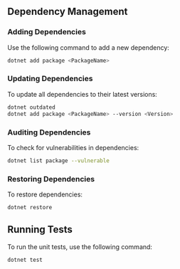 ## Dependency Management

### Adding Dependencies
Use the following command to add a new dependency:
```bash
dotnet add package <PackageName>
```

### Updating Dependencies
To update all dependencies to their latest versions:
```bash
dotnet outdated
dotnet add package <PackageName> --version <Version>
```

### Auditing Dependencies
To check for vulnerabilities in dependencies:
```bash
dotnet list package --vulnerable
```

### Restoring Dependencies
To restore dependencies:
```bash
dotnet restore
```

## Running Tests

To run the unit tests, use the following command:
```bash
dotnet test
```
